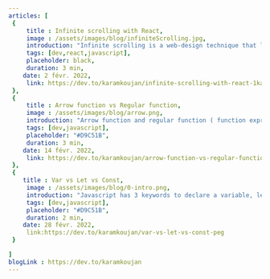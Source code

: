 ```yaml
---
articles: [
 {
     title : Infinite scrolling with React,
     image : /assets/images/blog/infiniteScrolling.jpg,
     introduction: "Infinite scrolling is a web-design technique that loads content continuously as the user scrolls down the page, eliminating the need for pagination. This technique is used by social media sites and in this article we are going to learn how to implement infinite scrolling in our apps using React.",
     tags: [dev,react,javascript],
     placeholder: black,
     duration: 3 min,
    date: 2 févr. 2022,
     link: https://dev.to/karamkoujan/infinite-scrolling-with-react-1kaa
 },
 {
     title : Arrow function vs Regular function,
     image : /assets/images/blog/arrow.png,
     introduction: "Arrow function and regular function ( function expression) are used interchangeably in our code without knowing the difference between them which could cause some confusing behavior, in this article I will mention 3 important differences between arrow function and regular function.",
     tags: [dev,javascript],
     placeholder: "#D9C51B",
     duration: 3 min,
    date: 14 févr. 2022,
     link: https://dev.to/karamkoujan/arrow-function-vs-regular-function-5c19
 },
 {
    title : Var vs Let vs Const,
     image : /assets/images/blog/0-intro.png,
     introduction: "Javascript has 3 keywords to declare a variable, let, const and var. In this article we are going to talk about the similarities and the differences between these keywords.",
     tags: [dev,javascript],
     placeholder: "#D9C51B",
     duration: 2 min,
    date: 28 févr. 2022,
     link:https://dev.to/karamkoujan/var-vs-let-vs-const-peg
 }

]
blogLink : https://dev.to/karamkoujan
---
```

